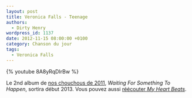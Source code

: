 ```yaml
---
layout: post
title: Veronica Falls - Teenage
authors:
  - Dirty Henry
wordpress_id: 1137
date: 2012-11-15 08:00:00 +0100
category: Chanson du jour
tags:
  - Veronica Falls
---
```


{% youtube 8A8yRqDIrBw %}

Le 2nd album de [nos chouchous de 2011][i984], _Waiting For Something To
Happen_, sortira début 2013. Vous pouvez aussi [réécouter _My Heart
Beats_][i1011].

[i984]: https://www.deadrooster.org/top-musique-2011/
[i1011]: https://www.deadrooster.org/veronica-falls-my-heart-beats/
